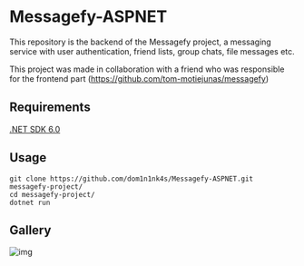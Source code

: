 # Messagefy-ASPNET
This repository is the backend of the Messagefy project, a messaging service with user authentication, friend lists, group chats, file messages etc.

This project was made in collaboration with a friend who was responsible for the frontend part (https://github.com/tom-motiejunas/messagefy)
## Requirements
[.NET SDK 6.0](https://dotnet.microsoft.com/en-us/download/dotnet/6.0)
## Usage

```
git clone https://github.com/dom1n1nk4s/Messagefy-ASPNET.git messagefy-project/
cd messagefy-project/
dotnet run
```

## Gallery 

![img](https://i.imgur.com/VhL0ipr.gif)